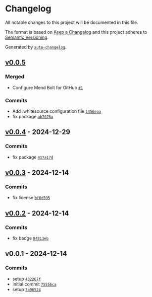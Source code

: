 # Changelog

All notable changes to this project will be documented in this file.

The format is based on [Keep a Changelog](https://keepachangelog.com/en/1.0.0/)
and this project adheres to [Semantic Versioning](https://semver.org/spec/v2.0.0.html).

Generated by [`auto-changelog`](https://github.com/CookPete/auto-changelog).

## [v0.0.5](https://github.com/bicycle-codes/randombytes/compare/v0.0.4...v0.0.5)

### Merged

- Configure Mend Bolt for GitHub [`#1`](https://github.com/bicycle-codes/randombytes/pull/1)

### Commits

- Add .whitesource configuration file [`1456eaa`](https://github.com/bicycle-codes/randombytes/commit/1456eaa885ce777ebcd8beabb48aa480549a84c5)
- fix package [`ab7076a`](https://github.com/bicycle-codes/randombytes/commit/ab7076a2adc86ba9e8d2a223b3baa49928de45e6)

## [v0.0.4](https://github.com/bicycle-codes/randombytes/compare/v0.0.3...v0.0.4) - 2024-12-29

### Commits

- fix package [`417a17d`](https://github.com/bicycle-codes/randombytes/commit/417a17d07868e4c209fc44e67ee89e20ed0c2ca2)

## [v0.0.3](https://github.com/bicycle-codes/randombytes/compare/v0.0.2...v0.0.3) - 2024-12-14

### Commits

- fix license [`bf0d595`](https://github.com/bicycle-codes/randombytes/commit/bf0d595378c440bcf327e881e8935c60cb22d92c)

## [v0.0.2](https://github.com/bicycle-codes/randombytes/compare/v0.0.1...v0.0.2) - 2024-12-14

### Commits

- fix badge [`84813eb`](https://github.com/bicycle-codes/randombytes/commit/84813eb0fa0555d90df1354d25a607f0debb03e9)

## v0.0.1 - 2024-12-14

### Commits

- setup [`432267f`](https://github.com/bicycle-codes/randombytes/commit/432267f1686f354f29ced8529595e1fbb1e5a3e5)
- Initial commit [`75556ca`](https://github.com/bicycle-codes/randombytes/commit/75556ca2050ac35516117f8a3ade88be345842ee)
- setup [`7a96524`](https://github.com/bicycle-codes/randombytes/commit/7a9652437eef1f4ef559fd2605364817b5dacdf6)
